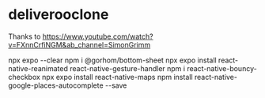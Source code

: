 # deliverooclone
Thanks to
https://www.youtube.com/watch?v=FXnnCrfiNGM&ab_channel=SimonGrimm

npx expo --clear
npm i @gorhom/bottom-sheet
npx expo install react-native-reanimated react-native-gesture-handler
npm i react-native-bouncy-checkbox
npx expo install react-native-maps
npm install react-native-google-places-autocomplete --save